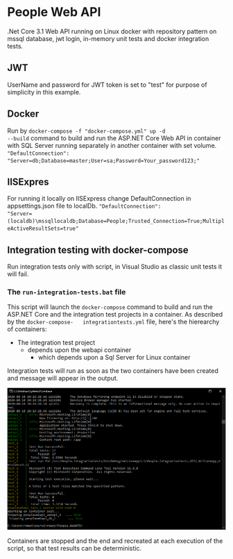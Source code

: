 # People Web API
.Net Core 3.1 Web API running on Linux docker with repository pattern on mssql database, jwt login, in-memory unit tests and docker integration tests.

## JWT
UserName and password for JWT token is set to "test" for purpose of simplicity in this example.

## Docker
Run by <code>docker-compose -f "docker-compose.yml" up -d --build</code> command to build and run the ASP.NET Core Web API in container with SQL Server running separately in another container with set volume. <code>"DefaultConnection": "Server=db;Database=master;User=sa;Password=Your_password123;"</code>

## IISExpres
For running it locally on IISExpress change DefaultConnection in appsettings.json file to localDb.
<code>"DefaultConnection": "Server=(localdb)\\mssqllocaldb;Database=People;Trusted_Connection=True;MultipleActiveResultSets=true"</code>

## Integration testing with docker-compose
Run integration tests only with script, in Visual Studio as classic unit tests it will fail.

### The `run-integration-tests.bat` file
This script will launch the `docker-compose` command to build and run the ASP.NET Core and the integration test projects in a container. As described by the `docker-compose-   integrationtests.yml` file, here's the hierearchy of containers:
 * The integration test project
   * depends upon the webapi container
     * which depends upon a Sql Server for Linux container


 Integration tests will run as soon as the two containers have been created and message will appear in the output.
 
 ![Integration tests result example](/People.IntegrationTests/IntegrationTests.PNG "Integration tests result example")
 
 Containers are stopped and the end and recreated at each execution of the script, so that test results can be deterministic.
